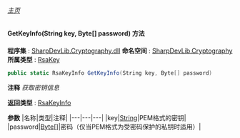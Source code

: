 ###### [主页](./Index.md "主页")
#### GetKeyInfo(String key, Byte[] password) 方法
**程序集** : [SharpDevLib.Cryptography.dll](./SharpDevLib.Cryptography.assembly.md "SharpDevLib.Cryptography.dll")
**命名空间** : [SharpDevLib.Cryptography](./SharpDevLib.Cryptography.namespace.md "SharpDevLib.Cryptography")
**所属类型** : [RsaKey](./SharpDevLib.Cryptography.RsaKey.md "RsaKey")
``` csharp
public static RsaKeyInfo GetKeyInfo(String key, Byte[] password)
```
**注释**
*获取密钥信息*

**返回类型** : [RsaKeyInfo](./SharpDevLib.Cryptography.RsaKeyInfo.md "RsaKeyInfo")

**参数**
|名称|类型|注释|
|---|---|---|
|key|[String](https://learn.microsoft.com/en-us/dotnet/api/system.string "String")|PEM格式的密钥|
|password|[Byte\[\]](https://learn.microsoft.com/en-us/dotnet/api/system.byte[] "Byte\[\]")|密码（仅当PEM格式为受密码保护的私钥时适用）|

